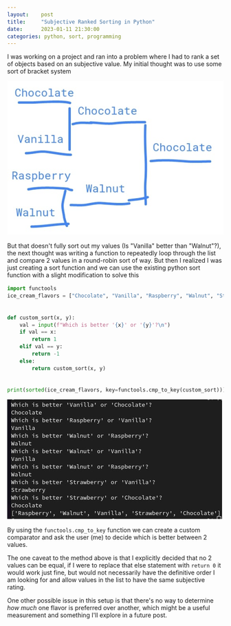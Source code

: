 ```yaml
---
layout:    post
title:     "Subjective Ranked Sorting in Python"
date:      2023-01-11 21:30:00
categories: python, sort, programming
---
```

I was working on a project and ran into a problem where I had to rank a set of objects based on an subjective value. My initial thought was to use some sort of bracket system

![](/assets/images/2023/icecream-bracket.jpg)


But that doesn't fully sort out my values (Is "Vanilla" better than "Walnut"?), the next thought was writing a function to repeatedly loop through the list and compare 2 values in a round-robin sort of way. But then I realized I was just creating a sort function and we can use the existing python sort function with a slight modification to solve this

```python
import functools
ice_cream_flavors = ["Chocolate", "Vanilla", "Raspberry", "Walnut", "Strawberry"x]


def custom_sort(x, y):
    val = input(f"Which is better '{x}' or '{y}'?\n")
    if val == x:
        return 1
    elif val == y:
        return -1
    else:
        return custom_sort(x, y)


print(sorted(ice_cream_flavors, key=functools.cmp_to_key(custom_sort)))
```

![](/assets/images/2023/icecream-python.jpg)

By using the `functools.cmp_to_key` function we can create a custom comparator and ask the user (me) to decide which is better between 2 values. 

The one caveat to the method above is that I explicitly decided that no 2 values can be equal, if I were to replace that else statement with `return 0` it would work just fine, but would not necessarily have the definitive order I am looking for and allow values in the list to have the same subjective rating.

One other possible issue in this setup is that there's no way to determine *how much* one flavor is preferred over another, which might be a useful measurement and something I'll explore in a future post. 

